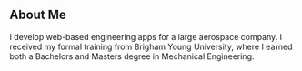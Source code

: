 ## About Me
I develop web-based engineering apps for a large aerospace company. I received my formal training from Brigham Young University, where I earned both a Bachelors and Masters degree in Mechanical Engineering.
